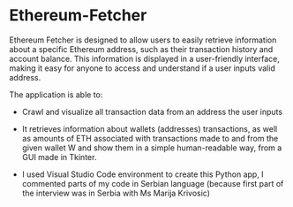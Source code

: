 # Ethereum-Fetcher
Ethereum Fetcher is designed to allow users to easily retrieve information about a specific Ethereum address, such as their transaction history and account balance. This information is displayed in a user-friendly interface, making it easy for anyone to access and understand if a user inputs valid address.

The application is able to:
- Crawl and visualize all transaction data from an address the user inputs
- It retrieves information about wallets (addresses) transactions, as well as amounts of ETH associated with transactions made to and from the given wallet W and
show them in a simple human-readable way, from a GUI made in Tkinter.

- I used Visual Studio Code environment to create this Python app, I commented parts of my code in Serbian language (because first part of the interview was in Serbia with Ms Marija Krivosic)
